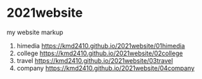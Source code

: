 # 2021website
my website markup
1. himedia https://kmd2410.github.io/2021website/01himedia
2. college https://kmd2410.github.io/2021website/02college
3. travel https://kmd2410.github.io/2021website/03travel
4. company https://kmd2410.github.io/2021website/04company
